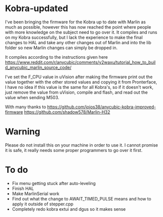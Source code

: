 # Kobra-updated

I've been bringing the firmware for the Kobra up to date with Marlin as much as possible, however this has now reached the point where people with more knowledge on the subject need to go over it.
It compiles and runs on my Kobra successfully, but I lack the experience to make the final changes to HAL and take any other changes out of Marlin and into the lib folder so new Marlin changes can simply be dropped in.

It compiles according to the instructions given here 
https://www.reddit.com/r/anycubic/comments/y2waxu/tutorial_how_to_build_anycubic_marlin_source_code/

I've set the F_CPU value in uVision after making the firmware print out the value together with the other stored values and copying it from Pronterface, I have no idea if this value is the same for all Kobra's, so if it doesn't work, just remove the value from uVision, compile and flash, and read out the value when sending M503.

With many thanks to
https://github.com/jojos38/anycubic-kobra-improved-firmware
https://github.com/shadow578/Marlin-H32

# Warning

Please do not install this on your machine in order to use it. I cannot promise it is safe, it really needs some proper programmers to go over it first.

# To do

- Fix menu getting stuck after auto-leveling
- Finish HAL
- Make MarlinSerial work
- Find out what the change to AWAIT_TIMED_PULSE means and how to apply it outside of stepper.cpp
- Completely redo kobra extui and dgus so it makes sense